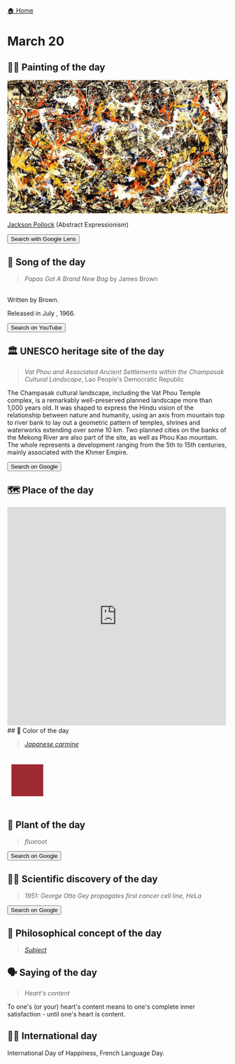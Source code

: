 
[🏠 Home](../../index.md)

# March 20

## 🧑‍🎨 Painting of the day

<img width="600" src="../img/Jackson_Pollock_4.jpg">

[Jackson Pollock](http://en.wikipedia.org/wiki/Jackson_Pollock) (Abstract Expressionism)

<button class="btn btn-success"
onclick=" window.open('https://lens.google.com/uploadbyurl?url=https://iretes.github.io/one-a-day/data/img/Jackson_Pollock_4.jpg','_blank')">
Search with Google Lens
</button>

## 🎼 Song of the day

> *Papas Got A Brand New Bag*
by James Brown

<br />Written by Brown.

Released in July , 1966.

<button class="btn btn-success"
onclick=" window.open('http://www.youtube.com/search?q=Papas Got A Brand New Bag by James Brown','_blank')">
Search on YouTube
</button>

## 🏛️ UNESCO heritage site of the day

> *Vat Phou and Associated Ancient Settlements within the Champasak Cultural Landscape*, Lao People's Democratic Republic

<p>The Champasak cultural landscape, including the Vat Phou Temple complex, is a remarkably well-preserved planned landscape more than 1,000 years old. It was shaped to express the Hindu vision of the relationship between nature and humanity, using an axis from mountain top to river bank to lay out a geometric pattern of temples, shrines and waterworks extending over some 10 km. Two planned cities on the banks of the Mekong River are also part of the site, as well as Phou Kao mountain. The whole represents a development ranging from the 5th to 15th centuries, mainly associated with the Khmer Empire.</p>

<button class="btn btn-success"
onclick=" window.open('http://www.google.com/search?q=Vat Phou and Associated Ancient Settlements within the Champasak Cultural Landscape','_blank')">
Search on Google
</button>

## 🗺️ Place of the day

<iframe
src="https://www.mapcrunch.com"
name="mapcrunch"
width="500"
height="500"
allowTransparency="true"
scrolling="no"
frameborder="0"
>
</iframe>
## 🎨 Color of the day

> *[Japanese carmine](https://en.wikipedia.org/wiki/Carmine_(color)#Japanese_carmine)*

<div style="color:#9D2933; font-size: 100px;">&#9632;</div>

## 🌿 Plant of the day

> *fluxroot*

<button class="btn btn-success"
onclick=" window.open('http://www.google.com/search?q=fluxroot','_blank')">
Search on Google
</button>

## 🧑‍🔬 Scientific discovery of the day

> *1951: George Otto Gey propagates first cancer cell line, HeLa*

<button class="btn btn-success"
onclick=" window.open('http://www.google.com/search?q=1951: George Otto Gey propagates first cancer cell line, HeLa','_blank')"> 
Search on Google
</button>

## 💭 Philosophical concept of the day

> *[Subject](https://en.wikipedia.org/wiki/Subject_(philosophy))*

## 🗣️ Saying of the day

> *Heart's content*

To one's (or your) heart's content means to one's complete inner satisfaction - until one's heart is content. 

## 🏳️‍🌈 International day

International Day of Happiness, French Language Day.